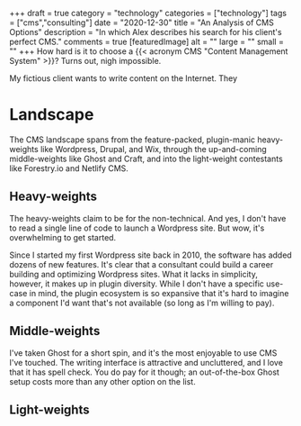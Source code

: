 +++
draft = true
category = "technology"
categories = ["technology"]
tags = ["cms","consulting"]
date = "2020-12-30"
title = "An Analysis of CMS Options"
description = "In which Alex describes his search for his client's perfect CMS."
comments = true
[featuredImage]
  alt = ""
  large = ""
  small = ""
+++
How hard is it to choose a {{< acronym CMS "Content Management System" >}}? Turns out, nigh impossible.

My fictious client wants to write content on the Internet. They

# Landscape

The CMS landscape spans from the feature-packed, plugin-manic heavy-weights like Wordpress, Drupal, and Wix, through the up-and-coming middle-weights like Ghost and Craft, and into the light-weight contestants like Forestry.io and Netlify CMS.

## Heavy-weights

The heavy-weights claim to be for the non-technical. And yes, I don't have to read a single line of code to launch a Wordpress site. But wow, it's overwhelming to get started.

Since I started my first Wordpress site back in 2010, the software has added dozens of new features. It's clear that a consultant could build a career building and optimizing Wordpress sites. What it lacks in simplicity, however, it makes up in plugin diversity. While I don't have a specific use-case in mind, the plugin ecosystem is so expansive that it's hard to imagine a component I'd want that's not available (so long as I'm willing to pay).

## Middle-weights

I've taken Ghost for a short spin, and it's the most enjoyable to use CMS I've touched. The writing interface is attractive and uncluttered, and I love that it has spell check. You do pay for it though; an out-of-the-box Ghost setup costs more than any other option on the list.

## Light-weights


